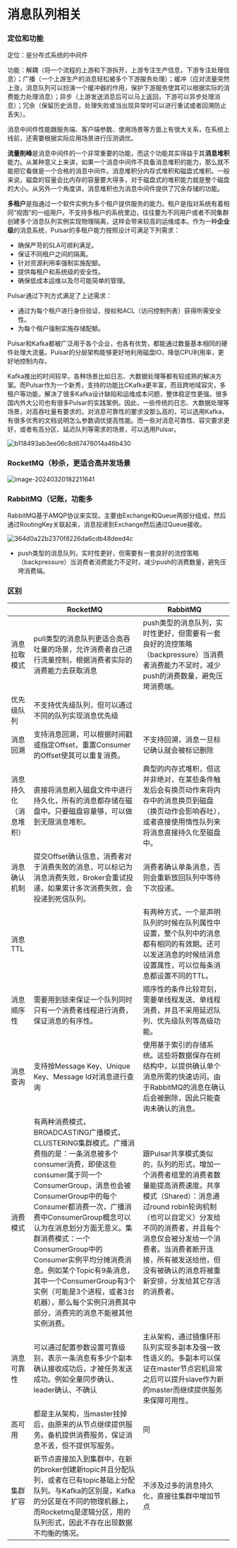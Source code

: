 # 消息队列相关

### 定位和功能

定位：是分布式系统的中间件

功能：解耦（将一个流程的上游和下游拆开，上游专注生产信息，下游专注处理信息）；广播（一个上游生产的消息轻松被多个下游服务处理）；缓冲（应对流量突然上涨，消息队列可以扮演一个缓冲器的作用，保护下游服务使其可以根据实际的消费能力处理消息）；异步（上游发送消息后可以马上返回，下游可以异步处理消息）；冗余（保留历史消息，处理失败或当出现异常时可以进行重试或者回溯防止丢失）。

消息中间件性能跟服务端、客户端参数、使用场景等方面上有很大关系，在系统上线前，还需要根据实际应用场景进行压测调优。

**流量削峰**是消息中间件的一个非常重要的功能，而这个功能其实得益于其**消息堆积**能力。从某种意义上来讲，如果一个消息中间件不具备消息堆积的能力，那么就不能把它看做是一个合格的消息中间件。消息堆积分内存式堆积和磁盘式堆积。一般来说，磁盘的容量会比内存的容量要大得多，对于磁盘式的堆积能力就是整个磁盘的大小。从另外一个角度讲，消息堆积也为消息中间件提供了冗余存储的功能。

**多租户**是指通过一个软件实例为多个租户提供服务的能力。租户是指对系统有着相同“视图”的一组用户。不支持多租户的系统里边，往往要为不同用户或者不同集群创建多个消息队列实例实现物理隔离，这样会带来较高的运维成本。作为一种**企业级**的消息系统，Pulsar的多租户能力按照设计可满足下列需求：

- 确保严苛的SLA可顺利满足。
- 保证不同租户之间的隔离。
- 针对资源利用率强制实施配额。
- 提供每租户和系统级的安全性。
- 确保低成本运维以及尽可能简单的管理。

Pulsar通过下列方式满足了上述需求：

- 通过为每个租户进行身份验证、授权和ACL（访问控制列表）获得所需安全性。
- 为每个租户强制实施存储配额。

Pulsar和Kafka都被广泛用于各个企业，也各有优势，都能通过数量基本相同的硬件处理大流量。Pulsar的分层架构能够更好地利用磁盘IO，降低CPU利用率，更好地控制内存。

Kafka推出的时间较早，各种场景比如日志、大数据处理等都有较成熟的解决方案。而Pulsar作为一个新秀，支持的功能比CKafka更丰富，而且跨地域容灾，多租户等功能，解决了很多Kafka设计缺陷和运维成本问题，整体稳定性更强。很多国内外大公司也有很多Pulsar的实践案例。因此，一些传统的日志、大数据处理等场景，对高吞吐量有要求的，对消息可靠性的要求没那么高的，可以选用Kafka，有很多优秀的文档说明怎么参数调优提高性能。而一些对消息可靠性、容灾要求更好，或者有高分区、延迟队列等需求的场景，可以选用Pulsar。

![b118493ab3ee06c8d67476014a46b430](C:\Users\灯\Pictures\b118493ab3ee06c8d67476014a46b430.png)



### RocketMQ（秒杀，更适合高并发场景

![image-20240320182211641](C:\Users\灯\AppData\Roaming\Typora\typora-user-images\image-20240320182211641.png)

### RabbitMQ（记账，功能多

RabbitMQ基于AMQP协议来实现，主要由Exchange和Queue两部分组成，然后通过RoutingKey关联起来，消息投递到Exchange然后通过Queue接收。

![364d0a22b2370f8226da6cdb48deed4c](C:\Users\灯\Pictures\364d0a22b2370f8226da6cdb48deed4c.png)

- push类型的消息队列，实时性更好，但需要有一套良好的流控策略（backpressure）当消费者消费能力不足时，减少push的消费数量，避免压垮消费端。

### 区别

|                        | RocketMQ                                                     | RabbitMQ                                                     |
| ---------------------- | ------------------------------------------------------------ | ------------------------------------------------------------ |
| 消息拉取模式           | pull类型的消息队列更适合高吞吐量的场景，允许消费者自己进行流量控制，根据消费者实际的消费能力去获取消息 | push类型的消息队列，实时性更好，但需要有一套良好的流控策略（backpressure）当消费者消费能力不足时，减少push的消费数量，避免压垮消费端。 |
| 优先级队列             | 不支持优先级队列，但可以通过不同的队列实现消息优先级         |                                                              |
| 消息回溯               | 支持消息回溯，可以根据时间戳或指定Offset，重置Consumer的Offset使其可以重复消费。 | 不支持回溯，消息一旦标记确认就会被标记删除                   |
| 消息持久化（消息堆积） | 直接将消息刷入磁盘文件中进行持久化，所有的消息都存储在磁盘中。只要磁盘容量够，可以做到无限消息堆积。 | 典型的内存式堆积，但这并非绝对，在某些条件触发后会有换页动作来将内存中的消息换页到磁盘（换页动作会影响吞吐），或者直接使用惰性队列来将消息直接持久化至磁盘中。 |
| 消息确认机制           | 提交Offset确认信息，消费者对于消费失败的消息，可以标记为消息消费失败，Broker会重试投递，如果累计多次消费失败，会投递到死信队列。 | 消费者确认单条消息，否则会重新放回队列中等待下次投递。       |
| 消息TTL                |                                                              | 有两种方式，一个是声明队列的时候在队列属性中设置，整个队列中的消息都有相同的有效期。还可以发送消息的时候给消息设置属性，可以位每条消息都设置不同的TTL。 |
| 消息顺序性             | 需要用到锁来保证一个队列同时只有一个消费者线程进行消费，保证消息的有序性。 | 顺序性的条件比较苛刻，需要单线程发送、单线程消费，并且不采用延迟队列、优先级队列等高级功能。 |
| 消息查询               | 支持按Message Key、Unique Key、Message Id对消息进行查询      | 使用基于索引的存储系统。这些将数据保存在树结构中，以提供确认单个消息所需的快速访问。由于RabbitMQ的消息在确认后会被删除，因此只能查询未确认的消息。 |
| 消费模式               | 有两种消费模式，BROADCASTING广播模式，CLUSTERING集群模式。广播消费指的是：一条消息被多个consumer消费，即使这些consumer属于同一个ConsumerGroup，消息也会被ConsumerGroup中的每个Consumer都消费一次，广播消费中ConsumerGroup概念可以认为在消息划分方面无意义。集群消费模式：一个ConsumerGroup中的Consumer实例平均分摊消费消息。例如某个Topic有9条消息，其中一个ConsumerGroup有3个实例（可能是3个进程，或者3台机器），那么每个实例只消费其中部分，消费完的消息不能被其他实例消费。 | 跟Pulsar共享模式类似的，队列的形式，增加一个消费者组里的消费者数量能提高消费速度。共享模式（Shared）：消息通过round robin轮询机制（也可以自定义）分发给不同的消费者，并且每个消息仅会被分发给一个消费者。当消费者断开连接，所有被发送给他，但没有被确认的消息将被重新安排，分发给其它存活的消费者。 |
| 消息可靠性             | 可以通过配置参数设置可靠级别，表示一条消息有多少个副本确认接收成功后，才被任务发送成功。例如全量同步确认、leader确认、不确认 | 主从架构，通过镜像环形队列实现多副本及强一致性语义的。多副本可以保证在master节点宕机异常之后可以提升slave作为新的master而继续提供服务来保障可用性。 |
| 高可用                 | 都是主从架构，当master挂掉后，由原来的从节点继续提供服务。备机提供消费服务，保证消息不丢，但不提供写服务。 | 同                                                           |
| 集群扩容               | 新节点直接加入到集群中，在新的broker创建新topic并且分配队列，或者在已有topic基础上分配队列。与Kafka的区别是，Kafka的分区是在不同的物理机器上，而Rocketmq是逻辑分区，用的队列形式，因此不存在出现数据不均衡的情况。 | 不涉及过多的消息持久化，直接往集群中增加节点                 |

